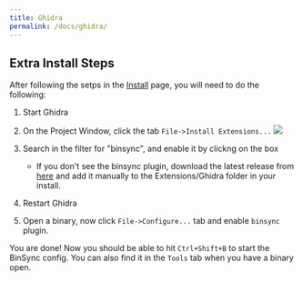 ```yaml
---
title: Ghidra
permalink: /docs/ghidra/
---
```


## Extra Install Steps
After following the setps in the [Install](../install) page, you will need to do the following:
1. Start Ghidra
2. On the Project Window, click the tab `File->Install Extensions...`
![](./data/readme_0.png)

3. Search in the filter for "binsync", and enable it by clickng on the box
	- If you don't see the binsync plugin, download the latest release from [here](https://github.com/angr/binsync/releases/latest/download/binsync-ghidra-plugin.zip) and add it manually to the Extensions/Ghidra folder in your install.

4. Restart Ghidra
5. Open a binary, now click `File->Configure...` tab and enable `binsync` plugin.

You are done! Now you should be able to hit `Ctrl+Shift+B` to start the BinSync config. 
You can also find it in the `Tools` tab when you have a binary open.  
